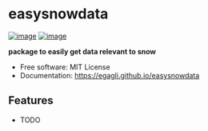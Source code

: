 # easysnowdata


[![image](https://img.shields.io/pypi/v/easysnowdata.svg)](https://pypi.python.org/pypi/easysnowdata)
[![image](https://img.shields.io/conda/vn/conda-forge/easysnowdata.svg)](https://anaconda.org/conda-forge/easysnowdata)


**package to easily get data relevant to snow**


-   Free software: MIT License
-   Documentation: https://egagli.github.io/easysnowdata
    

## Features

-   TODO
